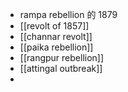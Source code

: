 - rampa rebellion 的 1879
- [[revolt of 1857]] 
- [[channar revolt]]
- [[paika rebellion]]
- [[rangpur rebellion]]
- [[attingal outbreak]]
- 